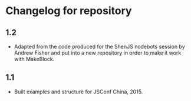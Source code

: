 # Changelog for repository

## 1.2

* Adapted from the code produced for the ShenJS nodebots session by Andrew Fisher
and put into a new repository in order to make it work with MakeBlock.

## 1.1

* Built examples and structure for JSConf China, 2015.
